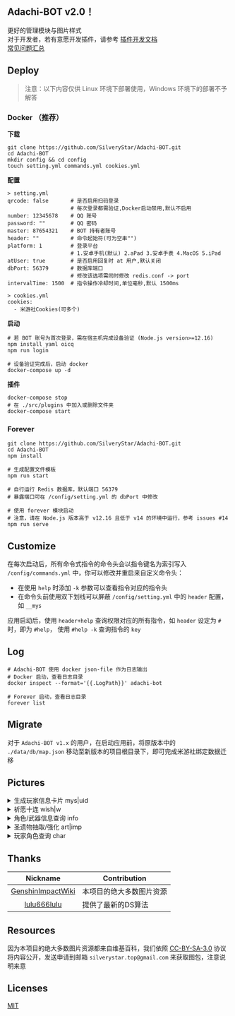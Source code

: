## Adachi-BOT v2.0！
更好的管理模块与图片样式<br>
对于开发者，若有意愿开发插件，请参考 [插件开发文档](https://github.com/SilveryStar/Adachi-BOT/tree/v2.0Beta/document)<br>
[常见问题汇总](https://github.com/SilveryStar/Adachi-BOT/blob/master/FAQ.md)

## Deploy
> 注意：以下内容仅供 Linux 环境下部署使用，Windows 环境下的部署不予解答
### Docker （推荐）

**下载**

```
git clone https://github.com/SilveryStar/Adachi-BOT.git
cd Adachi-BOT
mkdir config && cd config
touch setting.yml commands.yml cookies.yml
```

**配置**

```
> setting.yml
qrcode: false       # 是否启用扫码登录
                    # 每次登录都需验证,Docker启动禁用,默认不启用
number: 12345678    # QQ 账号
password: ""        # QQ 密码
master: 87654321    # BOT 持有者账号
header: ""          # 命令起始符(可为空串"")
platform: 1         # 登录平台
                    # 1.安卓手机(默认) 2.aPad 3.安卓手表 4.MacOS 5.iPad
atUser: true        # 是否启用回复时 at 用户,默认关闭
dbPort: 56379       # 数据库端口
                    # 修改该选项需同时修改 redis.conf -> port
intervalTime: 1500  # 指令操作冷却时间,单位毫秒,默认 1500ms

> cookies.yml
cookies:
  - 米游社Cookies(可多个)
```

**启动**

```
# 若 BOT 账号为首次登录，需在宿主机完成设备验证 (Node.js version>=12.16)
npm install yaml oicq
npm run login

# 设备验证完成后，启动 docker
docker-compose up -d
```

**插件**

```
docker-compose stop
# 在 ./src/plugins 中加入或删除文件夹
docker-compose start
```

### Forever

```
git clone https://github.com/SilveryStar/Adachi-BOT.git
cd Adachi-BOT
npm install

# 生成配置文件模板
npm run start

# 自行运行 Redis 数据库，默认端口 56379
# 暴露端口可在 /config/setting.yml 的 dbPort 中修改

# 使用 forever 模块启动
# 注意，请在 Node.js 版本高于 v12.16 且低于 v14 的环境中运行，参考 issues #14 
npm run serve
```

## Customize
在每次启动后，所有命令式指令的命令头会以指令键名为索引写入 `/config/commands.yml` 中，你可以修改并重启来自定义命令头：
* 在使用 `help` 时添加 `-k` 参数可以查看指令对应的指令头
* 在命令头前使用双下划线可以屏蔽 `/config/setting.yml` 中的 `header` 配置，如 `__mys`

应用启动后，使用 `header+help` 查询权限对应的所有指令，如 `header` 设定为 `#` 时，即为 `#help`， 使用 `#help -k` 查询指令的 `key`

## Log
```
# Adachi-BOT 使用 docker json-file 作为日志输出
# Docker 启动，查看日志目录
docker inspect --format='{{.LogPath}}' adachi-bot

# Forever 启动，查看日志目录
forever list
```

## Migrate
对于 `Adachi-BOT v1.x` 的用户，在启动应用前，将原版本中的 `./data/db/map.json` 移动至新版本的项目根目录下，即可完成米游社绑定数据迁移

## Pictures

<details>
<summary>生成玩家信息卡片 mys|uid</summary>
<div align="center">
  <img src="https://z3.ax1x.com/2021/07/22/WBzWmd.png" alt="ERROR"/>
</div>
</details>

<details>
<summary>祈愿十连 wish|w</summary>
<div align="center">
  <img src="https://z3.ax1x.com/2021/06/27/RJn3N9.png" alt="ERROR"/>
  <img src="https://z3.ax1x.com/2021/06/27/RJne10.png" alt="ERROR"/>
</div>
</details>

<details>
<summary>角色/武器信息查询 info</summary>
<div align="center">
  <img src="https://z3.ax1x.com/2021/06/27/RJnEhn.png" alt="ERROR">
  <img src="https://z3.ax1x.com/2021/06/27/RJnpX8.png" alt="ERROR">
  <img src="https://z3.ax1x.com/2021/06/27/RJnQ74.png" alt="ERROR">
  <img src="https://z3.ax1x.com/2021/06/27/RJn1AJ.png" alt="ERROR">
  <img src="https://z3.ax1x.com/2021/06/27/RJnMBF.png" alt="ERROR">
</div>
</details>

<details>
<summary>圣遗物抽取/强化 art|imp</summary>
<div align="center">
  <img src="https://z3.ax1x.com/2021/06/27/RJnP0g.png" alt="ERROR">
  <img src="https://z3.ax1x.com/2021/06/27/RJnCnS.png" alt="ERROR">
</div>
</details>

<details>
<summary>玩家角色查询 char</summary>
<div align="center">
  <img src="https://z3.ax1x.com/2021/06/27/RJni7Q.png" alt="ERROR">
  <img src="https://z3.ax1x.com/2021/06/27/RJnKnU.png" alt="ERROR">
  <img src="https://z3.ax1x.com/2021/06/27/RJnnXT.png" alt="ERROR">
  <img src="https://z3.ax1x.com/2021/06/27/RJnmcV.png" alt="ERROR">
  <img src="https://z3.ax1x.com/2021/06/27/RJnZpq.png" alt="ERROR">
  <img src="https://z3.ax1x.com/2021/06/27/RJnAts.png" alt="ERROR">
</div>
</details>

## Thanks
| Nickname                                                     | Contribution                        |
| :----------------------------------------------------------: | ----------------------------------- |
|[GenshinImpactWiki](https://genshin-impact.fandom.com/wiki/Genshin_Impact_Wiki) | 本项目的绝大多数图片资源 |
|[lulu666lulu](https://github.com/lulu666lulu)| 提供了最新的DS算法 |

## Resources
因为本项目的绝大多数图片资源都来自维基百科，我们依照 [CC-BY-SA-3.0](https://creativecommons.org/licenses/by-sa/3.0/legalcode) 协议将内容公开，发送申请到邮箱 `silverystar.top@gmail.com` 来获取图包，注意说明来意

## Licenses
[MIT](https://github.com/SilveryStar/Adachi-BOT/blob/master/LICENSE)<br>
